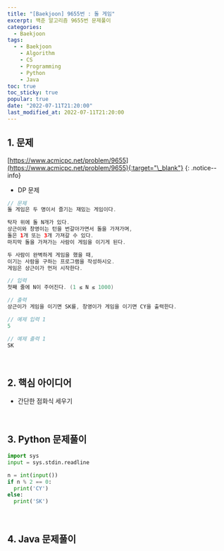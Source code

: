 ```yaml
---
title: "[Baekjoon] 9655번 : 돌 게임"
excerpt: 백준 알고리즘 9655번 문제풀이
categories:
  - Baekjoon
tags:
  - - Baekjoon
    - Algorithm
    - CS
    - Programming
    - Python
    - Java
toc: true
toc_sticky: true
popular: true
date: "2022-07-11T21:20:00"
last_modified_at: 2022-07-11T21:20:00
---
```


## 1. 문제

[https://www.acmicpc.net/problem/9655](https://www.acmicpc.net/problem/9655){:target="\_blank"}
{: .notice--info}

- DP 문제

```java
// 문제
돌 게임은 두 명이서 즐기는 재밌는 게임이다.

탁자 위에 돌 N개가 있다. 
상근이와 창영이는 턴을 번갈아가면서 돌을 가져가며, 
돌은 1개 또는 3개 가져갈 수 있다. 
마지막 돌을 가져가는 사람이 게임을 이기게 된다.

두 사람이 완벽하게 게임을 했을 때, 
이기는 사람을 구하는 프로그램을 작성하시오. 
게임은 상근이가 먼저 시작한다.

// 입력
첫째 줄에 N이 주어진다. (1 ≤ N ≤ 1000)

// 출력
상근이가 게임을 이기면 SK를, 창영이가 게임을 이기면 CY을 출력한다.

// 예제 입력 1 
5

// 예제 출력 1 
SK
```

<br>

## 2. 핵심 아이디어

- 간단한 점화식 세우기

<br>

## 3. Python 문제풀이

```python
import sys
input = sys.stdin.readline

n = int(input())
if n % 2 == 0:
  print('CY')
else:
  print('SK')
```

<br>

## 4. Java 문제풀이

```java

```
